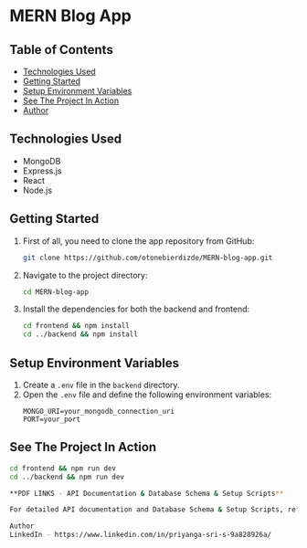 # MERN Blog App

## Table of Contents
- [Technologies Used](#technologies-used)
- [Getting Started](#getting-started)
- [Setup Environment Variables](#setup-environment-variables)
- [See The Project In Action](#see-the-project-in-action)
- [Author](#author)

## Technologies Used
- MongoDB
- Express.js
- React
- Node.js

## Getting Started
1. First of all, you need to clone the app repository from GitHub:
    ```bash
    git clone https://github.com/otonebierdizde/MERN-blog-app.git
    ```
2. Navigate to the project directory:
    ```bash
    cd MERN-blog-app
    ```
3. Install the dependencies for both the backend and frontend:
    ```bash
    cd frontend && npm install
    cd ../backend && npm install
    ```

## Setup Environment Variables
1. Create a `.env` file in the `backend` directory.
2. Open the `.env` file and define the following environment variables:
    ```plaintext
    MONGO_URI=your_mongodb_connection_uri
    PORT=your_port
    ```

## See The Project In Action
```bash
cd frontend && npm run dev
cd ../backend && npm run dev

**PDF LINKS - API Documentation & Database Schema & Setup Scripts**

For detailed API documentation and Database Schema & Setup Scripts, refer Here : (https://drive.google.com/drive/folders/1yM1M71JwmUz0CBusGiCTvq72mQbwLrhw?usp=sharing)

Author
LinkedIn - https://www.linkedin.com/in/priyanga-sri-s-9a828926a/
